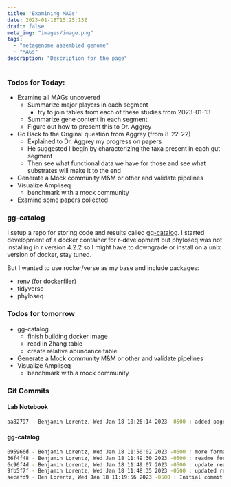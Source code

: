 ```yaml
---
title: 'Examining MAGs'
date: 2023-01-18T15:25:13Z
draft: false
meta_img: "images/image.png"
tags:
  - "metagenome assembled genome"
  - "MAGs"
description: "Description for the page"
---
```


### Todos for Today:

- Examine all MAGs uncovered
  - Summarize major players in each segment
    - try to join tables from each of these studies from 2023-01-13
  - Summarize gene content in each segment
  - Figure out how to present this to Dr. Aggrey
- Go Back to the Original question from Aggrey (from 8-22-22)
  - Explained to Dr. Aggrey my progress on papers
  - He suggested I begin by characterizing the taxa present in each gut segment
  - Then see what functional data we have for those and see what substrates will make it to the end 
- Generate a Mock community M&M or other and validate pipelines
- Visualize Ampliseq
  - benchmark with a mock community
- Examine some papers collected

### gg-catalog

I setup a repo for storing code and results called [gg-catalog](https://github.com/lorentzben/gg-catalog). I started development of a docker container for r-development but phyloseq was not installing in r version 4.2.2 so I might have to downgrade or install on a unix version of docker, stay tuned.

But I wanted to use rocker/verse as my base and include packages:

- renv (for dockerfiler)
- tidyverse
- phyloseq

### Todos for tomorrow

- gg-catalog
  - finish building docker image
  - read in Zhang table
  - create relative abundance table
- Generate a Mock community M&M or other and validate pipelines
- Visualize Ampliseq
  - benchmark with a mock community
  
### Git Commits

#### Lab Notebook

```bash
aa82797 - Benjamin Lorentz, Wed Jan 18 10:26:14 2023 -0500 : added page for wednesday
```

#### gg-catalog

```bash
095966d - Benjamin Lorentz, Wed Jan 18 11:50:02 2023 -0500 : more formatting
36f4f48 - Benjamin Lorentz, Wed Jan 18 11:49:30 2023 -0500 : readme formating
6c96f4d - Benjamin Lorentz, Wed Jan 18 11:49:07 2023 -0500 : update readme
9fb5f7f - Benjamin Lorentz, Wed Jan 18 11:48:35 2023 -0500 : updated readme
aecafd9 - Ben Lorentz, Wed Jan 18 11:19:56 2023 -0500 : Initial commit
```
